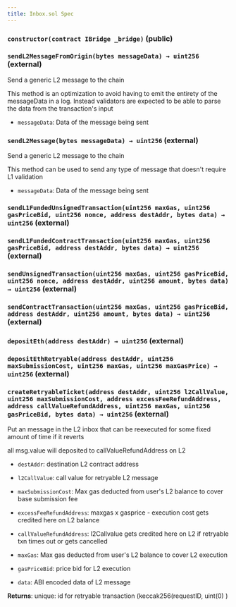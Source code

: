 ```yaml
---
title: Inbox.sol Spec
---
```


### `constructor(contract IBridge _bridge)` (public)

### `sendL2MessageFromOrigin(bytes messageData) → uint256` (external)

Send a generic L2 message to the chain

This method is an optimization to avoid having to emit the entirety of the messageData in a log. Instead validators are expected to be able to parse the data from the transaction's input

- `messageData`: Data of the message being sent

### `sendL2Message(bytes messageData) → uint256` (external)

Send a generic L2 message to the chain

This method can be used to send any type of message that doesn't require L1 validation

- `messageData`: Data of the message being sent

### `sendL1FundedUnsignedTransaction(uint256 maxGas, uint256 gasPriceBid, uint256 nonce, address destAddr, bytes data) → uint256` (external)

### `sendL1FundedContractTransaction(uint256 maxGas, uint256 gasPriceBid, address destAddr, bytes data) → uint256` (external)

### `sendUnsignedTransaction(uint256 maxGas, uint256 gasPriceBid, uint256 nonce, address destAddr, uint256 amount, bytes data) → uint256` (external)

### `sendContractTransaction(uint256 maxGas, uint256 gasPriceBid, address destAddr, uint256 amount, bytes data) → uint256` (external)

### `depositEth(address destAddr) → uint256` (external)

### `depositEthRetryable(address destAddr, uint256 maxSubmissionCost, uint256 maxGas, uint256 maxGasPrice) → uint256` (external)

### `createRetryableTicket(address destAddr, uint256 l2CallValue, uint256 maxSubmissionCost, address excessFeeRefundAddress, address callValueRefundAddress, uint256 maxGas, uint256 gasPriceBid, bytes data) → uint256` (external)

Put an message in the L2 inbox that can be reexecuted for some fixed amount of time if it reverts

all msg.value will deposited to callValueRefundAddress on L2

- `destAddr`: destination L2 contract address

- `l2CallValue`: call value for retryable L2 message

- `maxSubmissionCost`: Max gas deducted from user's L2 balance to cover base submission fee

- `excessFeeRefundAddress`: maxgas x gasprice - execution cost gets credited here on L2 balance

- `callValueRefundAddress`: l2Callvalue gets credited here on L2 if retryable txn times out or gets cancelled

- `maxGas`: Max gas deducted from user's L2 balance to cover L2 execution

- `gasPriceBid`: price bid for L2 execution

- `data`: ABI encoded data of L2 message

**Returns**: unique: id for retryable transaction (keccak256(requestID, uint(0) )
